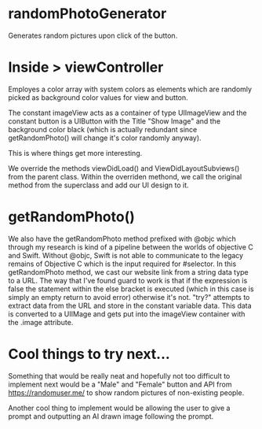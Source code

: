 # randomPhotoGenerator
Generates random pictures upon click of the button.

# Inside > viewController
Employes a color array with system colors as elements which are randomly picked as background color values for view and button.

The constant imageView acts as a container of type UIImageView and the constant button is a UIButton with the Title "Show Image" and the background color black (which is actually redundant since getRandomPhoto() will change it's color randomly anyway).

This is where things get more interesting.

We override the methods viewDidLoad() and ViewDidLayoutSubviews() from the parent class. Within the overriden methond, we call the original method from the superclass and add our UI design to it.

# getRandomPhoto()

We also have the getRandomPhoto method prefixed with @objc which through my research is kind of a pipeline between the worlds of objective C and Swift. Without @objc, Swift is not able to communicate to the legacy remains of Objective C which is the input required for #selector. 
In this getRandomPhoto method, we cast our website link from a string data type to a URL. 
The way that I've found guard to work is that if the expression is false the statement within the else bracket is executed (which in this case is simply an empty return to avoid error) otherwise it's not. "try?" attempts to extract data from the URL and store in the constant variable data. 
This data is converted to a UIIMage and gets put into the imageView container with the .image attribute. 

# Cool things to try next...

Something that would be really neat and hopefully not too difficult to implement next would be a "Male" and "Female" button and API from https://randomuser.me/ to show random pictures of non-existing people. 

Another cool thing to implement would be allowing the user to give a prompt and outputting an AI drawn image following the prompt. 

